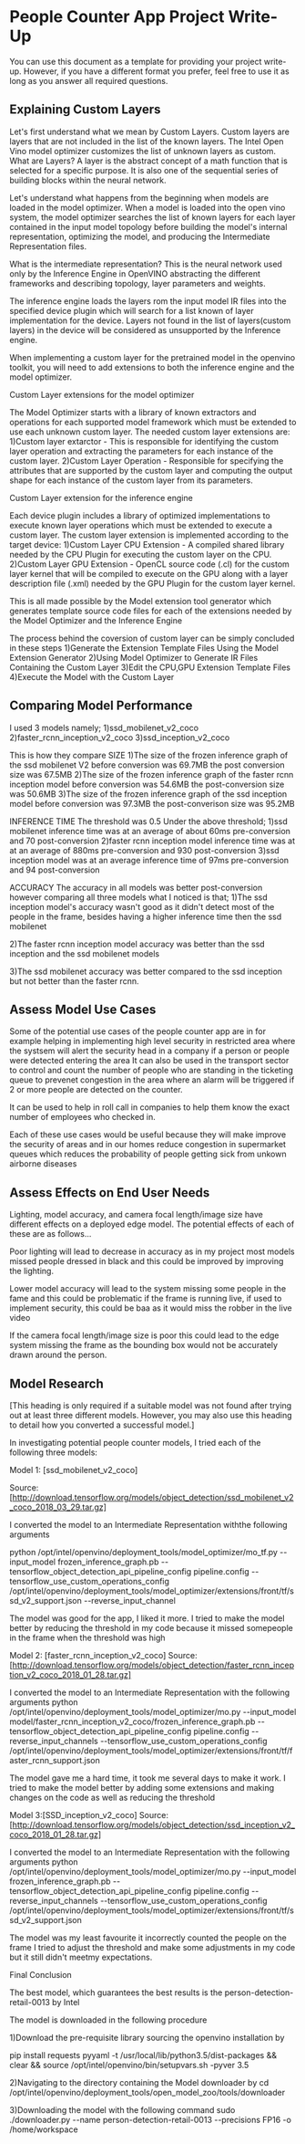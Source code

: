 # People Counter App Project Write-Up

You can use this document as a template for providing your project write-up. However, if you
have a different format you prefer, feel free to use it as long as you answer all required
questions.

## Explaining Custom Layers

Let's first understand what we mean by Custom Layers. Custom layers are layers that are not included in the list of the known layers.
The Intel Open Vino model optimizer customizes the list of unknown layers as custom.
What are Layers? A layer is the abstract concept of a math function that is selected for a specific purpose. It is also one of the  sequential series of building blocks within the neural network.

Let's understand what happens from the beginning when models are loaded in the model optimizer.
When a model is loaded into the open vino system, the model optimizer searches the list of known layers for each layer contained in the input model topology before building the model's internal representation, optimizing the model, and producing the Intermediate Representation files.

What is the intermediate representation? This is the neural network used only by the Inference Engine in OpenVINO abstracting the different frameworks and describing topology, layer parameters and weights.

The inference engine loads the layers rom the input model IR files into the specified device plugin which will search for a list known of layer implementation for the device. Layers not found in the list of layers(custom layers) in the device will be considered as unsupported by the Inference engine. 

When implementing a custom layer for the pretrained model in the  openvino toolkit, you will need to add extensions to both the inference engine and the model optimizer.

Custom Layer extensions for the model optimizer

The Model Optimizer starts with a library of known extractors and operations for each supported model framework which must be extended to use each unknown custom layer.
The needed custom layer extensions are:
1)Custom layer extarctor - This is responsible for identifying the custom layer operation and extracting the parameters for each instance of the custom layer.
2)Custom Layer Operation - Responsible for specifying the attributes that are supported by the custom layer and computing the output shape for each instance of the custom layer from its parameters.

Custom Layer extension for the inference engine

Each device plugin includes a library of optimized implementations to execute known layer operations which must be extended to execute a custom layer. The custom layer extension is implemented according to the target device:
1)Custom Layer CPU Extension - A compiled shared library needed by the CPU Plugin for executing the custom layer on the CPU.
2)Custom Layer GPU Extension - OpenCL source code (.cl) for the custom layer kernel that will be compiled to execute on the GPU along with a layer description file (.xml) needed by the GPU Plugin for the custom layer kernel.

This is all made possible by the Model extension tool generator which generates template source code files for each of the extensions needed by the Model Optimizer and the Inference Engine

The process behind the coversion of custom layer can be simply concluded in these steps
1)Generate the Extension Template Files Using the Model Extension Generator
2)Using Model Optimizer to Generate IR Files Containing the Custom Layer
3)Edit the CPU,GPU Extension Template Files
4)Execute the Model with the Custom Layer



## Comparing Model Performance

I used 3 models namely;
1)ssd_mobilenet_v2_coco
2)faster_rcnn_inception_v2_coco
3)ssd_inception_v2_coco

This is how they compare
SIZE
1)The size of the frozen inference graph of the ssd mobilenet V2 before conversion was 69.7MB the post conversion size was 67.5MB
2)The size of the frozen inference graph of the faster rcnn inception model before conversion was 54.6MB the post-conversion size was 50.6MB
3)The size of the  frozen inference graph of the ssd inception model before conversion was 97.3MB the post-converison size was 95.2MB

INFERENCE TIME
The threshold was 0.5
Under the above threshold;
1)ssd mobilenet inference time was at an average of about 60ms pre-conversion and 70 post-conversion
2)faster rcnn inception model inference time was at at an average of 880ms pre-conversion and 930 post-conversion
3)ssd inception model was at an average inference time of 97ms pre-conversion and 94 post-conversion

ACCURACY
The accuracy in all models was better post-conversion however comparing all three models what I noticed is that;
1)The ssd inception model's accuracy wasn't good as it didn't detect most of the people in the frame, besides having a higher inference time then the ssd mobilenet

2)The faster rcnn inception model accuracy was better than the ssd inception and the ssd mobilenet models

3)The ssd mobilenet accuracy was better compared to the ssd inception but not better than the faster rcnn.

## Assess Model Use Cases

Some of the potential use cases of the people counter app are in for example helping in implementing high level security in restricted area where the systsem will alert the security head in a company if a person or people were detected entering the area
It can also be used in the transport sector to control and count the number of people who are standing in the ticketing queue to prevenet congestion in the area where an alarm will be triggered if 2 or more people are detected on the counter.

It can be used to help in roll call in companies to help them know the exact number of employees who checked in.


Each of these use cases would be useful because they will make improve the security of areas and in our homes reduce congestion in supermarket queues which reduces the probability of people getting sick from unkown airborne diseases

## Assess Effects on End User Needs

Lighting, model accuracy, and camera focal length/image size have different effects on a
deployed edge model. The potential effects of each of these are as follows...

Poor lighting will lead to decrease in accuracy as in my project most models missed people dressed in black and this could be improved by improving the lighting.

Lower model accuracy will lead to the system missing some people in the fame and this could be problematic if the frame is running live, if used to implement security, this could be baa as it would miss the robber in the live video

If the camera focal length/image size is poor this could lead to the edge system missing the frame as the bounding box would not be accurately drawn around the person.

## Model Research

[This heading is only required if a suitable model was not found after trying out at least three
different models. However, you may also use this heading to detail how you converted 
a successful model.]

In investigating potential people counter models, I tried each of the following three models:

Model 1: [ssd_mobilenet_v2_coco] 

Source: [http://download.tensorflow.org/models/object_detection/ssd_mobilenet_v2_coco_2018_03_29.tar.gz]

I converted the model to an Intermediate Representation withthe following arguments

python /opt/intel/openvino/deployment_tools/model_optimizer/mo_tf.py --input_model frozen_inference_graph.pb --tensorflow_object_detection_api_pipeline_config pipeline.config --tensorflow_use_custom_operations_config /opt/intel/openvino/deployment_tools/model_optimizer/extensions/front/tf/ssd_v2_support.json --reverse_input_channel

The model was good for the app, I liked it more.
I tried to make the model better by reducing the threshold in my code because it missed somepeople in the frame when the threshold was high

Model 2: [faster_rcnn_inception_v2_coco]
Source: [http://download.tensorflow.org/models/object_detection/faster_rcnn_inception_v2_coco_2018_01_28.tar.gz]

I converted the model to an Intermediate Representation with the following arguments
python /opt/intel/openvino/deployment_tools/model_optimizer/mo.py --input_model model/faster_rcnn_inception_v2_coco/frozen_inference_graph.pb --tensorflow_object_detection_api_pipeline_config pipeline.config --reverse_input_channels --tensorflow_use_custom_operations_config /opt/intel/openvino/deployment_tools/model_optimizer/extensions/front/tf/faster_rcnn_support.json

The model gave me a hard time, it took me several days to make it work.
I tried to make the model better by adding some extensions and making changes on the code as well as reducing the threshold


Model 3:[SSD_inception_v2_coco]
Source:[http://download.tensorflow.org/models/object_detection/ssd_inception_v2_coco_2018_01_28.tar.gz]

I converted the model to an Intermediate Representation with the following arguments
python /opt/intel/openvino/deployment_tools/model_optimizer/mo.py --input_model frozen_inference_graph.pb --tensorflow_object_detection_api_pipeline_config pipeline.config --reverse_input_channels --tensorflow_use_custom_operations_config /opt/intel/openvino/deployment_tools/model_optimizer/extensions/front/tf/ssd_v2_support.json

The model was my least favourite it incorrectly counted the people on the frame
I tried to adjust the threshold and make some adjustments in my code but it still didn't meetmy expectations.

Final Conclusion

The best model, which guarantees the best results is the person-detection-retail-0013 by Intel

The model is downloaded in the following procedure

1)Download the pre-requisite library sourcing the openvino installation by

pip install requests pyyaml -t /usr/local/lib/python3.5/dist-packages && clear && 
source /opt/intel/openvino/bin/setupvars.sh -pyver 3.5

2)Navigating to the directory containing the Model downloader by
cd /opt/intel/openvino/deployment_tools/open_model_zoo/tools/downloader

3)Downloading the model with the following command
sudo ./downloader.py --name person-detection-retail-0013 --precisions FP16 -o /home/workspace